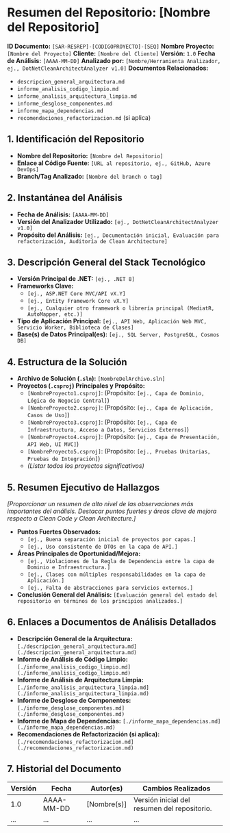 # Resumen del Repositorio: [Nombre del Repositorio]

**ID Documento:** `[SAR-RESREP]-[CODIGOPROYECTO]-[SEQ]`
**Nombre Proyecto:** `[Nombre del Proyecto]`
**Cliente:** `[Nombre del Cliente]`
**Versión:** `1.0`
**Fecha de Análisis:** `[AAAA-MM-DD]`
**Analizado por:** `[Nombre/Herramienta Analizador, ej., DotNetCleanArchitectAnalyzer v1.0]`
**Documentos Relacionados:**
*   `descripcion_general_arquitectura.md`
*   `informe_analisis_codigo_limpio.md`
*   `informe_analisis_arquitectura_limpia.md`
*   `informe_desglose_componentes.md`
*   `informe_mapa_dependencias.md`
*   `recomendaciones_refactorizacion.md` (si aplica)

## 1. Identificación del Repositorio

*   **Nombre del Repositorio:** `[Nombre del Repositorio]`
*   **Enlace al Código Fuente:** `[URL al repositorio, ej., GitHub, Azure DevOps]`
*   **Branch/Tag Analizado:** `[Nombre del branch o tag]`

## 2. Instantánea del Análisis

*   **Fecha de Análisis:** `[AAAA-MM-DD]`
*   **Versión del Analizador Utilizado:** `[ej., DotNetCleanArchitectAnalyzer v1.0]`
*   **Propósito del Análisis:** `[ej., Documentación inicial, Evaluación para refactorización, Auditoría de Clean Architecture]`

## 3. Descripción General del Stack Tecnológico

*   **Versión Principal de .NET:** `[ej., .NET 8]`
*   **Frameworks Clave:**
    *   `[ej., ASP.NET Core MVC/API vX.Y]`
    *   `[ej., Entity Framework Core vX.Y]`
    *   `[ej., Cualquier otro framework o librería principal (MediatR, AutoMapper, etc.)]`
*   **Tipo de Aplicación Principal:** `[ej., API Web, Aplicación Web MVC, Servicio Worker, Biblioteca de Clases]`
*   **Base(s) de Datos Principal(es):** `[ej., SQL Server, PostgreSQL, Cosmos DB]`

## 4. Estructura de la Solución

*   **Archivo de Solución (`.sln`):** `[NombreDelArchivo.sln]`
*   **Proyectos (`.csproj`) Principales y Propósito:**
    *   `[NombreProyecto1.csproj]`: (Propósito: `[ej., Capa de Dominio, Lógica de Negocio Central]`)
    *   `[NombreProyecto2.csproj]`: (Propósito: `[ej., Capa de Aplicación, Casos de Uso]`)
    *   `[NombreProyecto3.csproj]`: (Propósito: `[ej., Capa de Infraestructura, Acceso a Datos, Servicios Externos]`)
    *   `[NombreProyecto4.csproj]`: (Propósito: `[ej., Capa de Presentación, API Web, UI MVC]`)
    *   `[NombreProyecto5.csproj]`: (Propósito: `[ej., Pruebas Unitarias, Pruebas de Integración]`)
    *   *(Listar todos los proyectos significativos)*

## 5. Resumen Ejecutivo de Hallazgos

*[Proporcionar un resumen de alto nivel de las observaciones más importantes del análisis. Destacar puntos fuertes y áreas clave de mejora respecto a Clean Code y Clean Architecture.]*

*   **Puntos Fuertes Observados:**
    *   `[ej., Buena separación inicial de proyectos por capas.]`
    *   `[ej., Uso consistente de DTOs en la capa de API.]`
*   **Áreas Principales de Oportunidad/Mejora:**
    *   `[ej., Violaciones de la Regla de Dependencia entre la capa de Dominio e Infraestructura.]`
    *   `[ej., Clases con múltiples responsabilidades en la capa de Aplicación.]`
    *   `[ej., Falta de abstracciones para servicios externos.]`
*   **Conclusión General del Análisis:**
    `[Evaluación general del estado del repositorio en términos de los principios analizados.]`

## 6. Enlaces a Documentos de Análisis Detallados

*   **Descripción General de la Arquitectura:** `[./descripcion_general_arquitectura.md](./descripcion_general_arquitectura.md)`
*   **Informe de Análisis de Código Limpio:** `[./informe_analisis_codigo_limpio.md](./informe_analisis_codigo_limpio.md)`
*   **Informe de Análisis de Arquitectura Limpia:** `[./informe_analisis_arquitectura_limpia.md](./informe_analisis_arquitectura_limpia.md)`
*   **Informe de Desglose de Componentes:** `[./informe_desglose_componentes.md](./informe_desglose_componentes.md)`
*   **Informe de Mapa de Dependencias:** `[./informe_mapa_dependencias.md](./informe_mapa_dependencias.md)`
*   **Recomendaciones de Refactorización (si aplica):** `[./recomendaciones_refactorizacion.md](./recomendaciones_refactorizacion.md)`

## 7. Historial del Documento

| Versión | Fecha      | Autor(es)      | Cambios Realizados                                  |
|---------|------------|----------------|-----------------------------------------------------|
| 1.0     | AAAA-MM-DD | [Nombre(s)]    | Versión inicial del resumen del repositorio.         |
| ...     | ...        | ...            | ...                                                 | 